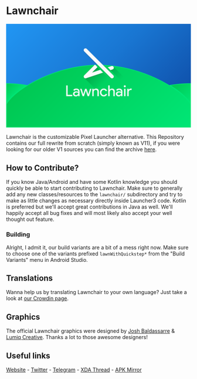 # Lawnchair

![Lawnchair](banner.png)

Lawnchair is the customizable Pixel Launcher alternative. This Repository contains our full rewrite from scratch (simply known as V11),
if you were looking for our older V1 sources you can find the archive [here](https://github.com/LawnchairLauncher/Lawnchair-V1).

## How to Contribute?

If you know Java/Android and have some Kotlin knowledge you should quickly be able to start contributing to Lawnchair.
Make sure to generally add any new classes/resources to the `lawnchair/` subdirectory and try to make as little changes as necessary directly inside Launcher3 code.
Kotlin is preferred but we'll accept great contributions in Java as well. We'll happily accept all bug fixes and will most likely also accept your well thought out feature.

### Building

Alright, I admit it, our build variants are a bit of a mess right now. Make sure to choose one of the variants prefixed `lawnWithQuickstep*`
from the "Build Variants" menu in Android Studio.

## Translations

Wanna help us by translating Lawnchair to your own language? Just take a look at [our Crowdin page](https://lawnchair.crowdin.com/lawnchair).

## Graphics

 The official Lawnchair graphics were designed by [Josh Baldassarre](https://www.uplabs.com/jshbldssrr) & [Lumiq Creative](https://lumiqcreative.com). Thanks a lot to those awesome designers!

## Useful links

[Website](https://lawnchair.app) - [Twitter](https://twitter.com/lawnchairapp) - [Telegram](https://t.me/lawnchair) -
[XDA Thread](https://forum.xda-developers.com/android/apps-games/lawnchair-customizable-pixel-launcher-t3627137) - [APK Mirror](https://www.apkmirror.com/apk/deletescape/lawnchair/)
